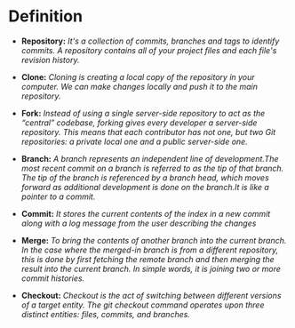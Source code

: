 # Definition
* **Repository:**
    *It's a collection of commits, branches and tags to identify commits. A repository contains all of your project files and each file's revision history.*

* **Clone:** 
    *Cloning is creating a local copy of the repository in your computer. We can make changes locally and push it to the main repository.*
  
* **Fork:**
    *Instead of using a single server-side repository to act as the “central” codebase, forking gives every developer a server-side repository. This means that each contributor has not one, but two Git repositories: a private local one and a public server-side one.*
  
* **Branch:**
    *A branch represents an independent line of development.The most recent commit on a branch is referred to as the tip of that branch. The tip of the branch is referenced by a branch head, which moves forward as additional development is done on the branch.It is like a pointer to a commit.*
  
* **Commit:**
    *It stores the current contents of the index in a new commit along with a log message from the user describing the changes*
  
* **Merge:**
    *To bring the contents of another branch into the current branch. In the case where the merged-in branch is from a different repository, this is done by first fetching the remote branch and then merging the result into the current branch. In simple words, it is joining two or more commit histories.*
  
* **Checkout:**
    *Checkout is the act of switching between different versions of a target entity. The git checkout command operates upon three distinct entities: files, commits, and branches.*
  
